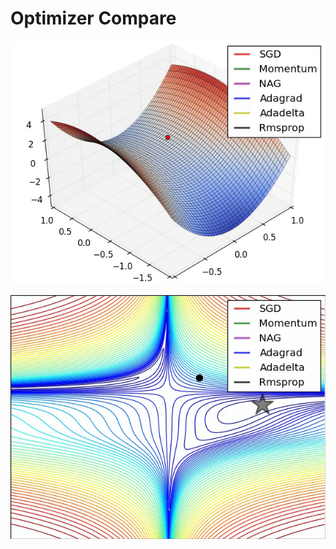 # Optimizer Compare

![](./images/5943a045f2b8d.gif)


![](./images/5943a067842cf.gif)

[关于深度学习优化器 optimizer 的选择，你需要了解这些]: https://www.leiphone.com/news/201706/e0PuNeEzaXWsMPZX.html
